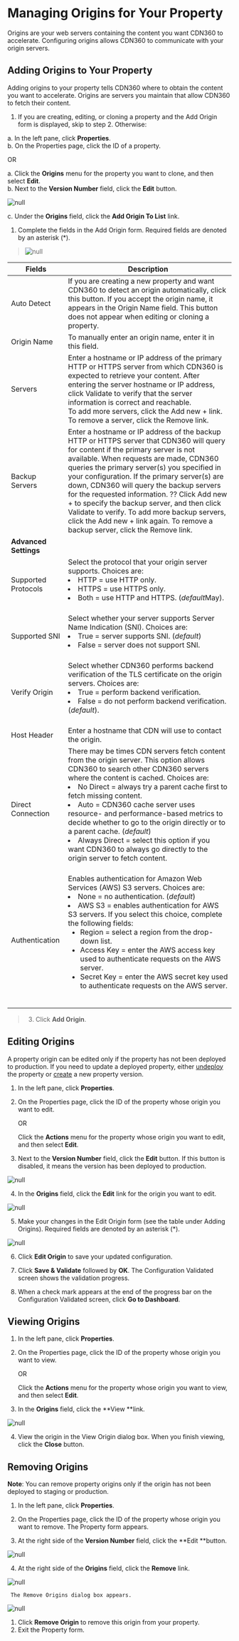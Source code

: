 
# Managing Origins for Your Property

Origins are your web servers containing the content you want CDN360 to accelerate. Configuring origins allows CDN360 to communicate with your origin servers.

## Adding Origins to Your Property

Adding origins to your property tells CDN360 where to obtain the content you want to accelerate. Origins are servers you maintain that allow CDN360 to fetch their content.

1. If you are creating, editing, or cloning a property and the Add Origin form is displayed, skip to step 2. Otherwise:

a. In the left pane, click **Properties**. <br/>
b. On the Properties page, click the ID of a property.

OR

a. Click the **Origins** menu for the property you want to clone, and then select **Edit**.<br/>
b. Next to the **Version Number** field, click the **Edit** button.

![null](</docs/resources/images/Property - Edit Origins.png>)

c. Under the **Origins** field, click the **Add Origin To List** link.

1. Complete the fields in the Add Origin form. Required fields are denoted by an asterisk (*).

> ![null](</docs/resources/images/Add Origin Page.png>)

| **Fields** | **Description** |
| ---------- | --------------- |
| Auto Detect | If you are creating a new property and want CDN360 to detect an origin automatically, click this button. If you accept the origin name, it appears in the Origin Name field. This button does not appear when editing or cloning a property.|
| Origin Name | To manually enter an origin name, enter it in this field.|
| Servers | Enter a hostname or IP address of the primary HTTP or HTTPS server from which CDN360 is expected to retrieve your content. After entering the server hostname or IP address, click Validate to verify that the server information is correct and reachable. <br> To add more servers, click the Add new + link. To remove a server, click the Remove link.</br>
| Backup Servers | Enter a hostname or IP address of the backup HTTP or HTTPS server that CDN360 will query for content if the primary server is not available. When requests are made, CDN360 queries the primary server(s) you specified in your configuration. If the primary server(s) are down, CDN360 will query the backup servers for the requested information. <cr here>?? Click Add new + to specify the backup server, and then click Validate to verify. To add more backup servers, click the Add new + link again. To remove a backup server, click the Remove link.|
| **Advanced Settings** |
| Supported Protocols | Select the protocol that your origin server supports. Choices are: <li>HTTP = use HTTP only.<li>HTTPS = use HTTPS only.<br><li>Both = use HTTP and HTTPS. (*default*May).</li></br>|
| Supported SNI | Select whether your server supports Server Name Indication (SNI). Choices are:<br><li>True = server supports SNI. (*default*)<li>False = server does not support SNI.</li></br> |
| Verify Origin | Select whether CDN360 performs backend verification of the TLS certificate on the origin servers. Choices are:<br><li>True = perform backend verification.<li>False = do not perform backend verification. (*default*).</li></br>|
| Host Header | Enter a hostname that CDN will use to contact the origin.|
| Direct Connection | There may be times CDN servers fetch content from the origin server. This option allows CDN360 to search other CDN360 servers where the content is cached. Choices are:<br><li>No Direct = always try a parent cache first to fetch missing content.<br><li>Auto = CDN360 cache server uses resource- and performance-based metrics to decide whether to go to the origin directly or to a parent cache. (*default*)<br><li>Always Direct = select this option if you want CDN360 to always go directly to the origin server to fetch content.</li></li></li></br>|
| Authentication | Enables authentication for Amazon Web Services (AWS) S3 servers. Choices are:<br><li>None = no authentication. (*default*) <br><li>AWS S3 = enables authentication for AWS S3 servers. If you select this choice, complete the following fields:<ul><li>Region = select a region from the drop-down list.<br><li>Access Key = enter the AWS access key used to authenticate requests on the AWS server.<br><li>Secret Key = enter the AWS secret key used to authenticate requests on the AWS server.</ul></ul></ul></ul></br>

> 3. Click **Add Origin**.

## Editing Origins

 A property origin can be edited only if the property has not been deployed to production. If you need to update a deployed property, either [undeploy](</docs/portal/properties/undeploying-property.md>) the property or [create](</docs/portal/properties/creating-property.md>) a new property version.

1. In the left pane, click **Properties**.
2. On the Properties page, click the ID of the property whose origin you want to edit.

     OR

     Click the **Actions** menu for the property whose origin you want to edit, and then select **Edit**.
3. Next to the **Version Number** field, click the **Edit** button. If this button is disabled, it means the version has been deployed to production.

![null](</docs/resources/images/Property - Edit Origins.png>)

4. In the **Origins** field, click the **Edit** link for the origin you want to edit.

![null](</docs/resources/images/Viewing Origins-3.png>)

5. Make your changes in the Edit Origin form (see the table under Adding Origins). Required fields are denoted by an asterisk (\*).

![null](</docs/resources/images/Edit Origin Page.png>)


6. Click **Edit Origin** to save your updated configuration.

7. Click **Save & Validate** followed by **OK**. The Configuration Validated screen shows the validation progress.

8. When a check mark appears at the end of the progress bar on the Configuration Validated screen, click **Go to Dashboard**.

## Viewing Origins

1. In the left pane, click **Properties**.

2. On the Properties page, click the ID of the property whose origin you want to view.

     OR

     Click the **Actions** menu for the property whose origin you want to view, and then select **Edit**.</ul>

3. In the **Origins** field, click the **View **link.

![null](</docs/resources/images/Page - View Origins.png>)

4. View the origin in the View Origin dialog box. When you finish viewing, click the **Close** button.
 
## Removing Origins

**Note**: You can remove property origins only if the origin has not been deployed to staging or production.

1. In the left pane, click **Properties**.

2. On the Properties page, click the ID of the property whose origin you want to remove. The Property form appears.

3. At the right side of the **Version Number** field, click the **Edit **button.

![null](</docs/resources/images/Property Page.png>)

4. At the right side of the **Origins** field, click the **Remove** link. 

![null](</docs/resources/images/Remove Link.png>)

     The Remove Origins dialog box appears.

![null](</docs/resources/images/origin7.png>)

1. Click **Remove Origin** to remove this origin from your property.
2. Exit the Property form.